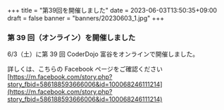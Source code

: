 +++
title = "第39回を開催しました"
date = 2023-06-03T13:50:35+09:00
draft = false
banner = "banners/20230603_1.jpg"
+++

### 第 39 回（オンライン）を開催しました

6/3（土）に第 39 回 CoderDojo 富谷をオンラインで開催しました。

詳しくは、こちらの Facebook ページをご確認ください[https://m.facebook.com/story.php?story_fbid=586188593666006&id=100068246111214](https://m.facebook.com/story.php?story_fbid=586188593666006&id=100068246111214)
